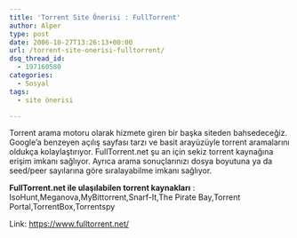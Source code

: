```yaml
---
title: 'Torrent Site Önerisi : FullTorrent'
author: Alper
type: post
date: 2006-10-27T13:26:13+00:00
url: /torrent-site-onerisi-fulltorrent/
dsq_thread_id:
  - 197160580
categories:
  - Sosyal
tags:
  - site önerisi

---
```

Torrent arama motoru olarak hizmete giren bir başka siteden bahsedeceğiz. Google&#8217;a benzeyen açılış sayfası tarzı ve basit arayüzüyle torrent aramalarını oldukça kolaylaştırıyor. FullTorrent.net şu an için sekiz torrent kaynağına erişim imkanı sağlıyor. Ayrıca arama sonuçlarınızı dosya boyutuna ya da seed/peer sayılarına göre sıralayabilme imkanı sağlıyor.

**FullTorrent.net ile ulaşılabilen torrent kaynakları** : IsoHunt,Meganova,MyBittorrent,Snarf-It,The Pirate Bay,Torrent Portal,TorrentBox,Torrentspy

Link: https://www.fulltorrent.net/